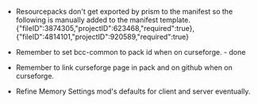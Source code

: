 * Resourcepacks don't get exported by prism to the manifest so the following is manually added to the manifest template.
	{"fileID":3874305,"projectID":623468,"required":true},{"fileID":4814101,"projectID":920589,"required":true}

* Remember to set bcc-common to pack id when on curseforge. - done

* Remember to link curseforge page in pack and on github when on curseforge.

* Refine Memory Settings mod's defaults for client and server eventually.